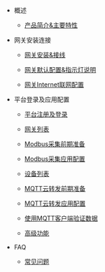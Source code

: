 <!-- toc -->
* 概述

  * [产品简介&主要特性](README.md)

* 网关安装连接
  * [网关安装&接线](docs/part-ii/Gate-installation.md)

  * [网关默认配置&指示灯说明](docs/part-ii/Gate-indicator-light.md)

  * [网关Internet联网配置](docs/part-ii/Gate-link-internet.md)


* 平台登录及应用配置

  * [平台注册及登录](docs/part-iii/Cloud-register-login.md)

  * [网关列表](docs/part-iii/Cloud-gates-list.md)

  * [Modbus采集前期准备](docs/part-iii/Modbus-prepare.md)

  * [Modbus采集应用配置](docs/part-iii/Modbus-config.md)

  * [设备列表](docs/part-iii/Devices-list.md)

  * [MQTT云转发前期准备](docs/part-iii/MQTT-prepare.md)

  * [MQTT云转发应用配置](docs/part-iii/MQTT-config.md)

  * [使用MQTT客户端验证数据](docs/part-iii/MQTT-client-verify.md)

  * [高级功能](docs/part-iii/Gate-Advanced-Function.md)


* FAQ

  * [常见问题](docs/part-faq/FAQ.md)


